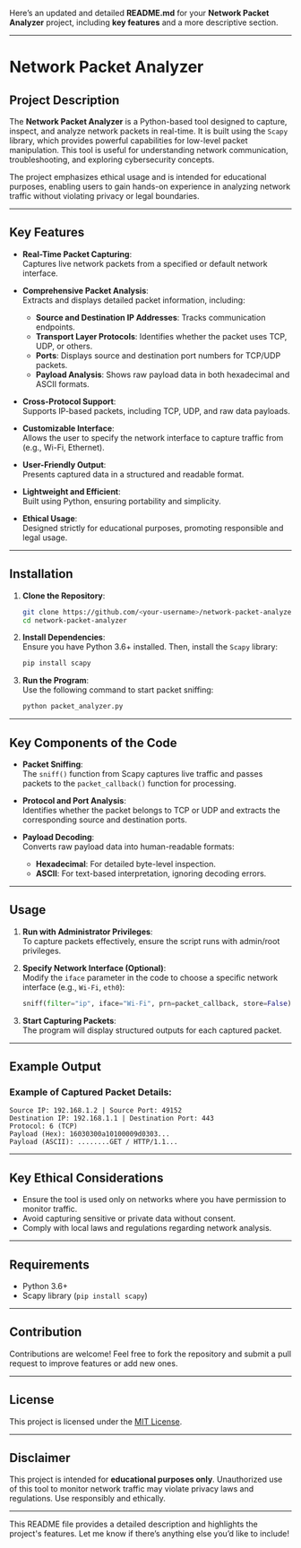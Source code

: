 Here’s an updated and detailed **README.md** for your **Network Packet Analyzer** project, including **key features** and a more descriptive section.

---

# Network Packet Analyzer

## Project Description

The **Network Packet Analyzer** is a Python-based tool designed to capture, inspect, and analyze network packets in real-time. It is built using the `Scapy` library, which provides powerful capabilities for low-level packet manipulation. This tool is useful for understanding network communication, troubleshooting, and exploring cybersecurity concepts.

The project emphasizes ethical usage and is intended for educational purposes, enabling users to gain hands-on experience in analyzing network traffic without violating privacy or legal boundaries.

---

## Key Features

- **Real-Time Packet Capturing**:  
  Captures live network packets from a specified or default network interface.

- **Comprehensive Packet Analysis**:  
  Extracts and displays detailed packet information, including:
  - **Source and Destination IP Addresses**: Tracks communication endpoints.
  - **Transport Layer Protocols**: Identifies whether the packet uses TCP, UDP, or others.
  - **Ports**: Displays source and destination port numbers for TCP/UDP packets.
  - **Payload Analysis**: Shows raw payload data in both hexadecimal and ASCII formats.

- **Cross-Protocol Support**:  
  Supports IP-based packets, including TCP, UDP, and raw data payloads.

- **Customizable Interface**:  
  Allows the user to specify the network interface to capture traffic from (e.g., Wi-Fi, Ethernet).

- **User-Friendly Output**:  
  Presents captured data in a structured and readable format.

- **Lightweight and Efficient**:  
  Built using Python, ensuring portability and simplicity.

- **Ethical Usage**:  
  Designed strictly for educational purposes, promoting responsible and legal usage.

---

## Installation

1. **Clone the Repository**:  
   ```bash
   git clone https://github.com/<your-username>/network-packet-analyzer.git
   cd network-packet-analyzer
   ```

2. **Install Dependencies**:  
   Ensure you have Python 3.6+ installed. Then, install the `Scapy` library:
   ```bash
   pip install scapy
   ```

3. **Run the Program**:  
   Use the following command to start packet sniffing:
   ```bash
   python packet_analyzer.py
   ```

---

## Key Components of the Code

- **Packet Sniffing**:  
  The `sniff()` function from Scapy captures live traffic and passes packets to the `packet_callback()` function for processing.

- **Protocol and Port Analysis**:  
  Identifies whether the packet belongs to TCP or UDP and extracts the corresponding source and destination ports.

- **Payload Decoding**:  
  Converts raw payload data into human-readable formats:
  - **Hexadecimal**: For detailed byte-level inspection.
  - **ASCII**: For text-based interpretation, ignoring decoding errors.

---

## Usage

1. **Run with Administrator Privileges**:  
   To capture packets effectively, ensure the script runs with admin/root privileges.

2. **Specify Network Interface (Optional)**:  
   Modify the `iface` parameter in the code to choose a specific network interface (e.g., `Wi-Fi`, `eth0`):
   ```python
   sniff(filter="ip", iface="Wi-Fi", prn=packet_callback, store=False)
   ```

3. **Start Capturing Packets**:  
   The program will display structured outputs for each captured packet.

---

## Example Output

### Example of Captured Packet Details:
```
Source IP: 192.168.1.2 | Source Port: 49152
Destination IP: 192.168.1.1 | Destination Port: 443
Protocol: 6 (TCP)
Payload (Hex): 16030300a10100009d0303...
Payload (ASCII): ........GET / HTTP/1.1...
```

---

## Key Ethical Considerations

- Ensure the tool is used only on networks where you have permission to monitor traffic.
- Avoid capturing sensitive or private data without consent.
- Comply with local laws and regulations regarding network analysis.

---

## Requirements

- Python 3.6+
- Scapy library (`pip install scapy`)

---

## Contribution

Contributions are welcome! Feel free to fork the repository and submit a pull request to improve features or add new ones.

---

## License

This project is licensed under the [MIT License](LICENSE).

---

## Disclaimer

This project is intended for **educational purposes only**. Unauthorized use of this tool to monitor network traffic may violate privacy laws and regulations. Use responsibly and ethically.

---

This README file provides a detailed description and highlights the project's features. Let me know if there’s anything else you’d like to include!

